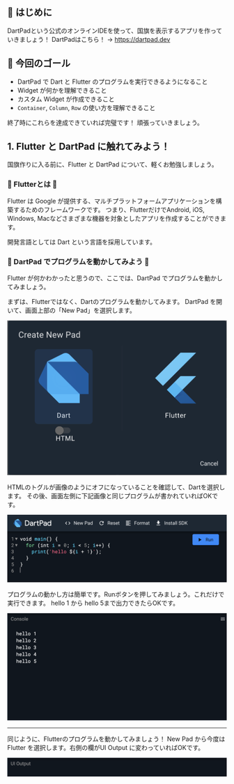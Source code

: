 ## 🌱 はじめに

DartPadという公式のオンラインIDEを使って、国旗を表示するアプリを作っていきましょう！
DartPadはこちら！ → https://dartpad.dev

## :tada: 今回のゴール

- DartPad で Dart と Flutter のプログラムを実行できるようになること
- Widget が何かを理解できること
- カスタム Widget が作成できること
- `Container`, `Column`, `Row` の使い方を理解できること 

終了時にこれらを達成できていれば完璧です！
頑張っていきましょう。

## 1. Flutter と DartPad に触れてみよう！

国旗作りに入る前に、Flutter と DartPad について、軽くお勉強しましょう。

### :thinking: Flutterとは :thinking:

Flutter は Google が提供する、マルチプラットフォームアプリケーションを構築するためのフレームワークです。
つまり、FlutterだけでAndroid, iOS, Windows, Macなどさまざまな機器を対象としたアプリを作成することができます。

開発言語としては Dart という言語を採用しています。

### :muscle: DartPad でプログラムを動かしてみよう :muscle:

Flutter が何かわかったと思うので、ここでは、DartPad でプログラムを動かしてみましょう。

まずは、Flutterではなく、Dartのプログラムを動かしてみます。
DartPad を開いて、画面上部の「New Pad」を選択します。

![Create New Pad](./imgs/01_create_new_pad.png)

HTMLのトグルが画像のようにオフになっていることを確認して、Dartを選択します。
その後、画面左側に下記画像と同じプログラムが書かれていればOKです。

![New Dart Program](./imgs/02_new_dart_program.png)

プログラムの動かし方は簡単です。Runボタンを押してみましょう。これだけで実行できます。
hello 1 から hello 5まで出力できたらOKです。

![Dart Program Result](./imgs/03_dart_program_result.png)

---

同じように、Flutterのプログラムを動かしてみましょう！
New Pad から今度は Flutter を選択します。右側の欄がUI Output に変わっていればOKです。

![UI Output](./imgs/04_ui_output.png)

